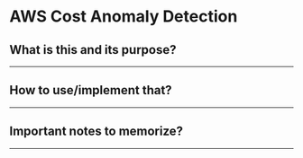 # AWS Cost Anomaly Detection

## What is this and its purpose?

---

## How to use/implement that?

---

## Important notes to memorize?

---
